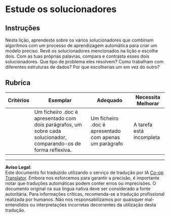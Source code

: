 <!--
CO_OP_TRANSLATOR_METADATA:
{
  "original_hash": "de6025f96841498b0577e9d1aee18d1f",
  "translation_date": "2025-09-03T18:05:08+00:00",
  "source_file": "4-Classification/2-Classifiers-1/assignment.md",
  "language_code": "pt"
}
-->
# Estude os solucionadores
## Instruções

Nesta lição, aprendeste sobre os vários solucionadores que combinam algoritmos com um processo de aprendizagem automática para criar um modelo preciso. Revê os solucionadores mencionados na lição e escolhe dois. Com as tuas próprias palavras, compara e contrasta esses dois solucionadores. Que tipo de problema eles resolvem? Como trabalham com diferentes estruturas de dados? Por que escolherias um em vez do outro? 
## Rubrica

| Critérios | Exemplar                                                                                      | Adequado                                         | Necessita Melhorar           |
| --------- | --------------------------------------------------------------------------------------------- | ------------------------------------------------ | ---------------------------- |
|           | Um ficheiro .doc é apresentado com dois parágrafos, um sobre cada solucionador, comparando-os de forma reflexiva. | Um ficheiro .doc é apresentado com apenas um parágrafo | A tarefa está incompleta     |

---

**Aviso Legal**:  
Este documento foi traduzido utilizando o serviço de tradução por IA [Co-op Translator](https://github.com/Azure/co-op-translator). Embora nos esforcemos para garantir a precisão, é importante notar que traduções automáticas podem conter erros ou imprecisões. O documento original na sua língua nativa deve ser considerado a fonte autoritária. Para informações críticas, recomenda-se a tradução profissional realizada por humanos. Não nos responsabilizamos por quaisquer mal-entendidos ou interpretações incorretas decorrentes da utilização desta tradução.
